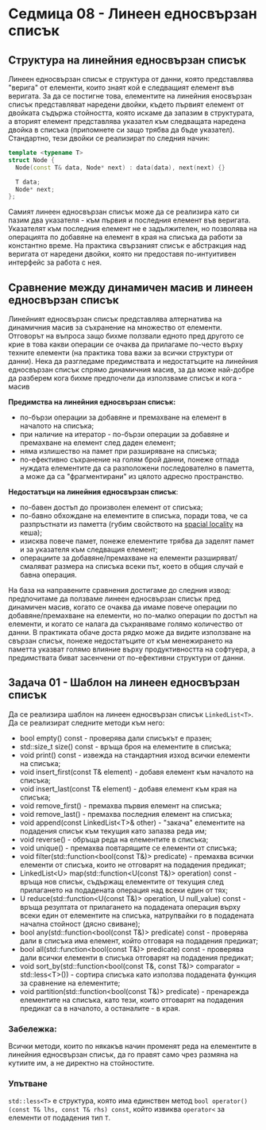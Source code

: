 # Седмица 08 - Линеен едносвързан списък

## Структура на линейния едносвързан списък
Линеен едносвързан списък е структура от данни, която представлява "верига" от елементи, които знаят кой е следващият елемент във веригата. За да се постигне това, елементите на линейния еносвързан списък представляват наредени двойки, където първият елемент от двойката съдържа стойността, която искаме да запазим в структурата, а вторият елемент представлява указател към следващата наредена двойка в списъка (припомнете си защо трябва да бъде указател). Стандартно, тези двойки се реализират по следния начин:

```c++
template <typename T>
struct Node {
  Node(const T& data, Node* next) : data(data), next(next) {}

  T data;
  Node* next;
};
```

Самият линеен едносвързан списък може да се реализира като си пазим два указателя - към първия и последния елемент във веригата. Указателят към последния елемент не е задължителен, но позволява на операцията по добавяне на елемент в края на списъка да работи за константно време. На практика свързаният списък е абстракция над веригата от наредени двойки, която ни предоставя по-интуитивен интерфейс за работа с нея.

## Сравнение между динамичен масив и линеен едносвързан списък
Линейният едносвързан списък представлява алтернатива на динамичния масив за съхранение на множество от елементи. Отговорът на въпроса защо бихме ползвали едното пред другото се крие в това какви операции се очаква да прилагаме по-често върху техните елементи (на практика това важи за всички структури от данни). Нека да разгледаме предимствата и недостатъците на линейния едносвързан списък спрямо динамичния масив, за да може най-добре да разберем кога бихме предпочели да използваме списък и кога - масив

**Предимства на линейния едносвързан списък:**
- по-бързи операции за добавяне и премахване на елемент в началото на списъка;
- при наличие на итератор - по-бързи операции за добавяне и премахване на елемент след даден елемент;
- няма излишество на памет при разширяване на списъка;
- по-ефективно съхранение на голям брой данни, понеже отпада нуждата елементите да са разположени последователно в паметта, а може да са "фрагментирани" из цялото адресно пространство.

**Недостатъци на линейния едносвързан списък**:
- по-бавен достъп до произволен елемент от списъка;
- по-бавно обхождане на елементите в списъка, поради това, че са разпръстнати из паметта (губим свойството на [spacial locality](https://en.wikipedia.org/wiki/Locality_of_reference) на кеша);
- изисква повече памет, понеже елементите трябва да заделят памет и за указателя към следващия елемент;
- операциите за добавяне/премахване на елементи разширяват/смаляват размера на списъка всеки път, което в общия случай е бавна операция.

На база на направените сравнения достигаме до следния извод: предпочитаме да ползваме линеен едносвързан списък пред динамичен масив, когато се очаква да имаме повече операции по добавяне/премахване на елементи, но по-малко операции по достъп на елементи, и когато се налага да съхраняваме голямо количество от данни. В практиката обаче доста рядко може да видите използване на свързан списък, понеже недостатъците от към менежирането на паметта указват голямо влияние върху продуктивността на софтуера, а предимствата биват засенчени от по-ефективни структури от данни.

## Задача 01 - Шаблон на линеен едносвързан списък
Да се реализира шаблон на линеен едносвързан списък `LinkedList<T>`. Да се реализират следните методи към него:
- bool empty() const - проверява дали списъкът е празен;
- std::size_t size() const - връща броя на елементите в списъка;
- void print() const - извежда на стандартния изход всички елементи на списъка;
- void insert_first(const T& element) - добавя елемент към началото на списъка;
- void insert_last(const T& element) - добавя елемент към края на списъка;
- void remove_first() - премахва първия елемент на списъка;
- void remove_last() - премахва последния елемент на списъка;
- void append(const LinkedList\<T>& other) - "закача" елементите на подадения списък към текущия като запазва реда им;
- void reverse() - обръща реда на елементите в списъка;
- void unique() - премахва повтарящите се елементи от списъка;
- void filter(std::function<bool(const T&)> predicate) - премахва всички елементи от списъка, които не отговарят на подадения предикат;
- LinkedList\<U> map(std::function<U(const T&)> operation) const - връща нов списък, съдържащ елементите от текущия след прилагането на подадената операция над всеки един от тях;
- U reduce(std::function<U(const T&)> operation, U null_value) const - връща резултата от прилагането на подадената операция върху всеки един от елементите на списъка, натрупвайки го в подадената начална стойност (дясно свиване);
- bool any(std::function<bool(const T&)> predicate) const - проверява дали в списъка има елемент, който отговаря на подадения предикат;
- bool all(std::function<bool(const T&)> predicate) const - проверява дали всички елементи в списъка отговарят на подадения предикат;
- void sort_by(std::function<bool(const T&, const T&)> comparator = std::less\<T>()) - сортира списъка като използва подадената функция за сравнение на елементите;
- void partition(std::function<bool(const T&)> predicate) - пренарежда елементите на списъка, като тези, които отговарят на подадения предикат са в началото, а останалите - в края.

### Забележка:
Всички методи, които по някакъв начин променят реда на елементите в линейния едносвързан списък, да го правят само чрез размяна на кутиите им, а не директно на стойностите.

### Упътване
`std::less<T>` е структура, която има единствен метод `bool operator()(const T& lhs, const T& rhs) const`, който извиква `operator<` за елементи от подадения тип `T`.